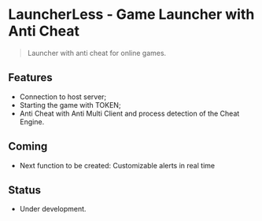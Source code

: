 # LauncherLess - Game Launcher with Anti Cheat
> Launcher with anti cheat for online games.

## Features
* Connection to host server;
* Starting the game with TOKEN;
* Anti Cheat with Anti Multi Client and process detection of the Cheat Engine.

## Coming
* Next function to be created: Customizable alerts in real time

## Status

* Under development.
